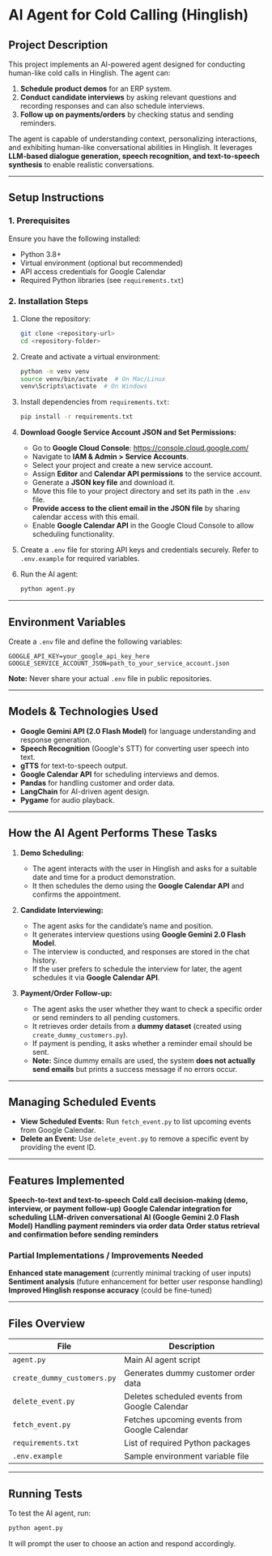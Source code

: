 # AI Agent for Cold Calling (Hinglish)

## Project Description
This project implements an AI-powered agent designed for conducting human-like cold calls in Hinglish. The agent can:
1. **Schedule product demos** for an ERP system.
2. **Conduct candidate interviews** by asking relevant questions and recording responses and can also schedule interviews.
3. **Follow up on payments/orders** by checking status and sending reminders.

The agent is capable of understanding context, personalizing interactions, and exhibiting human-like conversational abilities in Hinglish. It leverages **LLM-based dialogue generation, speech recognition, and text-to-speech synthesis** to enable realistic conversations.

---
## Setup Instructions
### 1. Prerequisites
Ensure you have the following installed:
- Python 3.8+
- Virtual environment (optional but recommended)
- API access credentials for Google Calendar
- Required Python libraries (see `requirements.txt`)

### 2. Installation Steps
1. Clone the repository:
   ```bash
   git clone <repository-url>
   cd <repository-folder>
   ```
2. Create and activate a virtual environment:
   ```bash
   python -m venv venv
   source venv/bin/activate  # On Mac/Linux
   venv\Scripts\activate  # On Windows
   ```
3. Install dependencies from `requirements.txt`:
   ```bash
   pip install -r requirements.txt
   ```
4. **Download Google Service Account JSON and Set Permissions:**
   - Go to **Google Cloud Console**: https://console.cloud.google.com/
   - Navigate to **IAM & Admin > Service Accounts**.
   - Select your project and create a new service account.
   - Assign **Editor** and **Calendar API permissions** to the service account.
   - Generate a **JSON key file** and download it.
   - Move this file to your project directory and set its path in the `.env` file.
   - **Provide access to the client email in the JSON file** by sharing calendar access with this email.
   - Enable **Google Calendar API** in the Google Cloud Console to allow scheduling functionality.

5. Create a `.env` file for storing API keys and credentials securely. Refer to `.env.example` for required variables.
6. Run the AI agent:
   ```bash
   python agent.py
   ```

---
## Environment Variables
Create a `.env` file and define the following variables:
```
GOOGLE_API_KEY=your_google_api_key_here
GOOGLE_SERVICE_ACCOUNT_JSON=path_to_your_service_account.json
```
**Note:** Never share your actual `.env` file in public repositories.

---
## Models & Technologies Used
- **Google Gemini API (2.0 Flash Model)** for language understanding and response generation.
- **Speech Recognition** (Google's STT) for converting user speech into text.
- **gTTS** for text-to-speech output.
- **Google Calendar API** for scheduling interviews and demos.
- **Pandas** for handling customer and order data.
- **LangChain** for AI-driven agent design.
- **Pygame** for audio playback.

---
## How the AI Agent Performs These Tasks
1. **Demo Scheduling:**
   - The agent interacts with the user in Hinglish and asks for a suitable date and time for a product demonstration.
   - It then schedules the demo using the **Google Calendar API** and confirms the appointment.

2. **Candidate Interviewing:**
   - The agent asks for the candidate’s name and position.
   - It generates interview questions using **Google Gemini 2.0 Flash Model**.
   - The interview is conducted, and responses are stored in the chat history.
   - If the user prefers to schedule the interview for later, the agent schedules it via **Google Calendar API**.

3. **Payment/Order Follow-up:**
   - The agent asks the user whether they want to check a specific order or send reminders to all pending customers.
   - It retrieves order details from a **dummy dataset** (created using `create_dummy_customers.py`).
   - If payment is pending, it asks whether a reminder email should be sent.
   - **Note:** Since dummy emails are used, the system **does not actually send emails** but prints a success message if no errors occur.

---
## Managing Scheduled Events
- **View Scheduled Events:** Run `fetch_event.py` to list upcoming events from Google Calendar.
- **Delete an Event:** Use `delete_event.py` to remove a specific event by providing the event ID.

---
## Features Implemented
 **Speech-to-text and text-to-speech**
 **Cold call decision-making (demo, interview, or payment follow-up)**
 **Google Calendar integration for scheduling**
 **LLM-driven conversational AI (Google Gemini 2.0 Flash Model)**
 **Handling payment reminders via order data**
 **Order status retrieval and confirmation before sending reminders**

### Partial Implementations / Improvements Needed
 **Enhanced state management** (currently minimal tracking of user inputs)
 **Sentiment analysis** (future enhancement for better user response handling)
 **Improved Hinglish response accuracy** (could be fine-tuned)

---
## Files Overview
| File | Description |
|------|------------|
| `agent.py` | Main AI agent script |
| `create_dummy_customers.py` | Generates dummy customer order data |
| `delete_event.py` | Deletes scheduled events from Google Calendar |
| `fetch_event.py` | Fetches upcoming events from Google Calendar |
| `requirements.txt` | List of required Python packages |
| `.env.example` | Sample environment variable file |

---
## Running Tests
To test the AI agent, run:
```bash
python agent.py
```
It will prompt the user to choose an action and respond accordingly.



